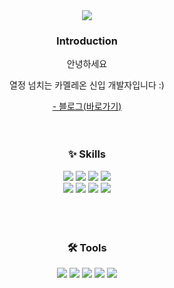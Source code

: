 <div align=center>
	<img src="https://capsule-render.vercel.app/api?type=waving&color=auto&height=200&section=header&text=Han%20Github!&fontSize=90" />	
</div>
<div align=center>
	<h3>Introduction</h3>
	<p>안녕하세요</p>
	<p>열정 넘치는 카멜레온 신입 개발자입니다 :)</p>
</div>
<div align=center>
	<a style="textalign:center;" href="https://hsy3373.github.io" target="_blank">- 블로그(바로가기)</a>
</div>
<br>
<br>
<div align=center>
	<h3>✨ Skills</h3>
</div>
<div align="center">
	<img src="https://img.shields.io/badge/Java-007396?style=flat&logo=Conda-Forge&logoColor=white" />
	<img src="https://img.shields.io/badge/Spring-6DB33F?style=flat&logo=Spring&logoColor=white" />
	<img src="https://img.shields.io/badge/Oracle%20SQL-F80000?style=flat&logo=Oracle&logoColor=white" />
	<img src="https://img.shields.io/badge/MySQL-4479A1?style=flat&logo=MySQL&logoColor=white" />
	<br>
	<img src="https://img.shields.io/badge/HTML5-E34F26?style=flat&logo=HTML5&logoColor=white" />
	<img src="https://img.shields.io/badge/CSS3-1572B6?style=flat&logo=CSS3&logoColor=white" />
	<img src="https://img.shields.io/badge/JavaScript-F7DF1E?style=flat&logo=JavaScript&logoColor=white" />
	<img src="https://img.shields.io/badge/jQuery-0769AD?style=flat&logo=jQuery&logoColor=white" />
	<br>
</div>
<br>
<br>
<br>
<div align=center>
	<h3>🛠 Tools</h3>
</div>
<div align=center>
	<img src="https://img.shields.io/badge/Eclipse%20IDE-2C2255?style=flat&logo=EclipseIDE&logoColor=white" />
	<img src="https://img.shields.io/badge/Visual%20Studio%20Code-007ACC?style=flat&logo=VisualStudioCode&logoColor=white" />
	<img src="https://img.shields.io/badge/Tomcat-F8DC75?style=flat&logo=ApacheTomcat&logoColor=white" />
	<img src="https://img.shields.io/badge/GitHub-181717?style=flat&logo=GitHub&logoColor=white" />
  <img src="https://img.shields.io/badge/STS-6DB33F?style=flat&logo=STS&logoColor=white"/>
</div>
<br>
<br>
